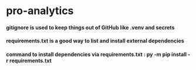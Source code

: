# pro-analytics

#### gitignore is used to keep things out of GitHub like .venv and secrets
#### requirements.txt is a good way to list and install external dependencies
#### command to install dependencies via requirements.txt : py -m pip install -r requirements.txt
